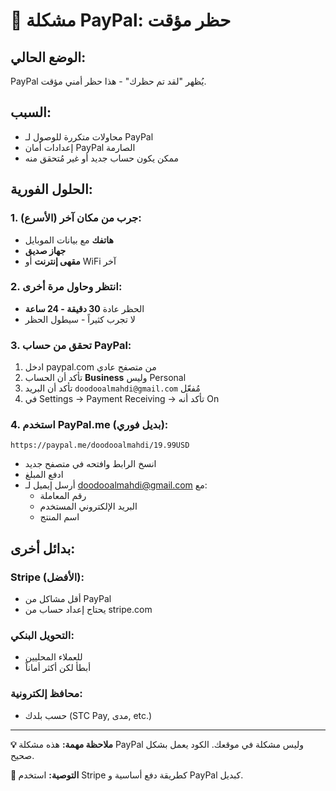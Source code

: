 # 🚨 مشكلة PayPal: حظر مؤقت

## الوضع الحالي:
PayPal يُظهر "لقد تم حظرك" - هذا حظر أمني مؤقت.

## السبب:
- محاولات متكررة للوصول لـ PayPal
- إعدادات أمان PayPal الصارمة
- ممكن يكون حساب جديد أو غير مُتحقق منه

## الحلول الفورية:

### 1. جرب من مكان آخر (الأسرع):
- **هاتفك** مع بيانات الموبايل
- **جهاز صديق**
- **مقهى إنترنت** أو WiFi آخر

### 2. انتظر وحاول مرة أخرى:
- الحظر عادة **30 دقيقة - 24 ساعة**
- لا تجرب كثيراً - سيطول الحظر

### 3. تحقق من حساب PayPal:
1. ادخل paypal.com من متصفح عادي
2. تأكد أن الحساب **Business** وليس Personal
3. تأكد أن البريد `doodooalmahdi@gmail.com` مُفعّل
4. في Settings → Payment Receiving → تأكد أنه On

### 4. استخدم PayPal.me (بديل فوري):
```
https://paypal.me/doodooalmahdi/19.99USD
```
- انسخ الرابط وافتحه في متصفح جديد
- ادفع المبلغ
- أرسل إيميل لـ doodooalmahdi@gmail.com مع:
  - رقم المعاملة
  - البريد الإلكتروني المستخدم
  - اسم المنتج

## بدائل أخرى:

### Stripe (الأفضل):
- أقل مشاكل من PayPal
- يحتاج إعداد حساب من stripe.com

### التحويل البنكي:
- للعملاء المحليين
- أبطأ لكن أكثر أماناً

### محافظ إلكترونية:
- حسب بلدك (STC Pay, مدى, etc.)

---

**💡 ملاحظة مهمة:**
هذه مشكلة PayPal وليس مشكلة في موقعك. الكود يعمل بشكل صحيح.

**🎯 التوصية:**
استخدم Stripe كطريقة دفع أساسية و PayPal كبديل.